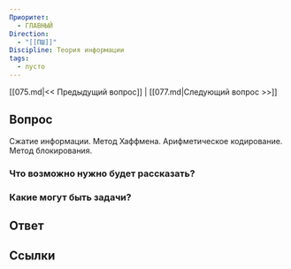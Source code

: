 ```yaml
---
Приоритет:
  - ГЛАВНЫЙ
Direction:
  - "[[ПШ]]" 
Discipline: Теория информации 
tags:
  - пусто
---
```

[[075.md|<< Предыдущий вопрос]] | [[077.md|Следующий вопрос >>]]
## Вопрос

Сжатие информации. Метод Хаффмена. Арифметическое кодирование. Метод блокирования.

### Что возможно нужно будет рассказать?

### Какие могут быть задачи?

## Ответ

## Ссылки
